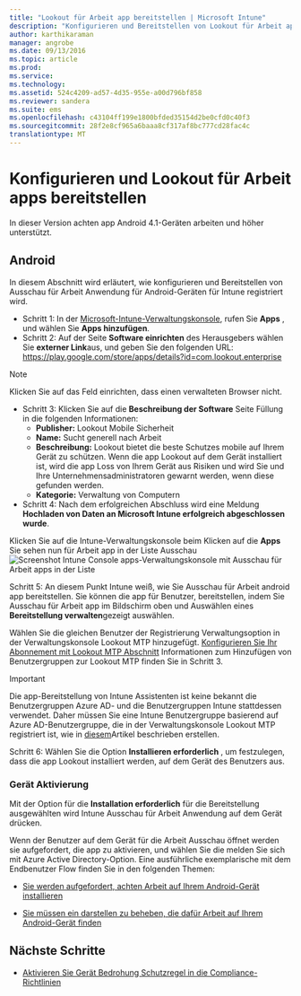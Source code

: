```yaml
---
title: "Lookout für Arbeit app bereitstellen | Microsoft Intune"
description: "Konfigurieren und Bereitstellen von Lookout für Arbeit apps für Android."
author: karthikaraman
manager: angrobe
ms.date: 09/13/2016
ms.topic: article
ms.prod: 
ms.service: 
ms.technology: 
ms.assetid: 524c4209-ad57-4d35-955e-a00d796bf858
ms.reviewer: sandera
ms.suite: ems
ms.openlocfilehash: c43104ff199e1800bfded35154d2be0cfd0c40f3
ms.sourcegitcommit: 28f2e8cf965a6baaa8cf317af8bc777cd28fac4c
translationtype: MT
---
```

# Konfigurieren und Lookout für Arbeit apps bereitstellen
In dieser Version achten app Android 4.1-Geräten arbeiten und höher unterstützt.
## Android
In diesem Abschnitt wird erläutert, wie konfigurieren und Bereitstellen von Ausschau für Arbeit Anwendung für Android-Geräten für Intune registriert wird.  
* Schritt 1: In der [Microsoft-Intune-Verwaltungskonsole](https://manage.microsoft.com), rufen Sie **Apps** , und wählen Sie **Apps hinzufügen**.   
* Schritt 2: Auf der Seite **Software einrichten** des Herausgebers wählen Sie **externer Link**aus, und geben Sie den folgenden URL: https://play.google.com/store/apps/details?id=com.lookout.enterprise
>[!NOTE]
>Klicken Sie auf das Feld einrichten, dass einen verwalteten Browser nicht.

* Schritt 3: Klicken Sie auf die **Beschreibung der Software** Seite Füllung in die folgenden Informationen:
  * **Publisher:** Lookout Mobile Sicherheit
  * **Name:**   Sucht generell nach Arbeit
  * **Beschreibung:**  Lookout bietet die beste Schutzes mobile auf Ihrem Gerät zu schützen. Wenn die app Lookout auf dem Gerät installiert ist, wird die app Loss von Ihrem Gerät aus Risiken und wird Sie und Ihre Unternehmensadministratoren gewarnt werden, wenn diese gefunden werden.
  * **Kategorie:** Verwaltung von Computern
* Schritt 4: Nach dem erfolgreichen Abschluss wird eine Meldung **Hochladen von Daten an Microsoft Intune erfolgreich abgeschlossen wurde**.

Klicken Sie auf die Intune-Verwaltungskonsole beim Klicken auf die **Apps** Sie sehen nun für Arbeit app in der Liste Ausschau ![Screenshot Intune Console apps-Verwaltungskonsole mit Ausschau für Arbeit apps in der Liste](../media/mtp/lookout-app-listed-intune-console.png)

Schritt 5: An diesem Punkt Intune weiß, wie Sie Ausschau für Arbeit android app bereitstellen.   Sie können die app für Benutzer, bereitstellen, indem Sie Ausschau für Arbeit app im Bildschirm oben und Auswählen eines **Bereitstellung verwalten**gezeigt auswählen.

Wählen Sie die gleichen Benutzer der Registrierung Verwaltungsoption in der Verwaltungskonsole Lookout MTP hinzugefügt.  [Konfigurieren Sie Ihr Abonnement mit Lookout MTP Abschnitt](set-up-your-subscription-with-lookout-mtp#configure-your-subscription-with-lookout-mtp) Informationen zum Hinzufügen von Benutzergruppen zur Lookout MTP finden Sie in Schritt 3.
>[!IMPORTANT]
> Die app-Bereitstellung von Intune Assistenten ist keine bekannt die Benutzergruppen Azure AD- und die Benutzergruppen Intune stattdessen verwendet. Daher müssen Sie eine Intune Benutzergruppe basierend auf Azure AD-Benutzergruppe, die in der Verwaltungskonsole Lookout MTP registriert ist, wie in [diesem](plan-your-user-and-device-groups.md)Artikel beschrieben erstellen.

Schritt 6: Wählen Sie die Option **Installieren erforderlich** , um festzulegen, dass die app Lookout installiert werden, auf dem Gerät des Benutzers aus.

### Gerät Aktivierung
Mit der Option für die **Installation erforderlich** für die Bereitstellung ausgewählten wird Intune Ausschau für Arbeit Anwendung auf dem Gerät drücken.   

Wenn der Benutzer auf dem Gerät für die Arbeit Ausschau öffnet werden sie aufgefordert, die app zu aktivieren, und wählen Sie die melden Sie sich mit Azure Active Directory-Option. Eine ausführliche exemplarische mit dem Endbenutzer Flow finden Sie in den folgenden Themen:

* [Sie werden aufgefordert, achten Arbeit auf Ihrem Android-Gerät installieren](http://docs.microsoft.com/intune/enduser/you-are-prompted-to-install-lookout-for-work-android)

* [Sie müssen ein darstellen zu beheben, die dafür Arbeit auf Ihrem Android-Gerät finden](http://docs.microsoft.com/intune/enduser/you-need-to-resolve-a-threat-found-by-lookout-for-work-android)

## Nächste Schritte
* [Aktivieren Sie Gerät Bedrohung Schutzregel in die Compliance-Richtlinien](enable-device-threat-protection-rule-in-compliance-policy.md)
